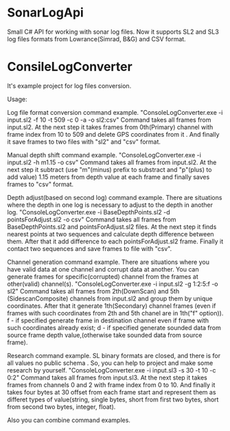 # SonarLogApi
Small C# API for working with sonar log files.
Now it supports SL2 and SL3 log files formats from Lowrance(Simrad, B&G) and CSV format.

# ConsileLogConverter 
It's example project for log files conversion.

Usage:

Log file format conversion command example.
"ConsoleLogConverter.exe -i input.sl2 -f 10 -t 509 -c 0 -a -o sl2:csv"
Command takes all frames from input.sl2. At the next step it takes frames from 0th(Primary) channel with frame index 
from 10 to 509 and delete GPS coordinates from it . And finally it save frames to two files with "sl2" and "csv" format.

Manual depth shift command example.
"ConsoleLogConverter.exe -i input.sl2 -h m1.15 -o csv"
Command takes all frames from input.sl2. At the next step it subtract (use "m"(minus) prefix to substract and "p"(plus) to add value) 1.15 meters from depth value at each frame and finally saves frames to "csv" format.

Depth adjust(based on second log) command example.
There are situations where the depth in one log is necessary to adjust to the depth in another log.
"ConsoleLogConverter.exe -i BaseDepthPoints.sl2 -d pointsForAdjust.sl2 -o csv"
Command takes all frames from BaseDepthPoints.sl2 and pointsForAdjust.sl2 files. At the next step it finds nearest points at two sequences and calculate depth difference between them. After that it add difference to each pointsForAdjust.sl2 frame. Finally it contact two sequences and save frames to file with "csv".

Channel generation command example.
There are situations where you have valid data at one channel and corrupt data at another. You can generate frames for specific(corrupted) channel from the frames at other(valid) channel(s).
"ConsoleLogConverter.exe -i input.sl2 -g 1:2:5:f -o sl2"
Command takes all frames from 2th(DownScan) and 5th (SidescanComposite) channels from input.sl2 and group them by unique coordinates.
After that it generate 1th(Secondary) channel frames (even if frames with such coordinates from 2th and 5th chanel are in 1th("f" option)).
f - if specified generate frame in destination channel even if frame with such coordinates already exist;
d - if specified generate sounded data from source frame depth value,(otherwise take sounded data from source frame).


Research command example.
SL binary formats are closed, and there is for all values no public schema . So, you can help to project and make some research by yourself.
"ConsoleLogConverter.exe -i input.sl3 -s 30 -t 10 -c 0:2"
Command takes all frames from input.sl3. At the next step it takes frames from channels 0 and 2 with frame 
index from 0 to 10.
And finally it takes four bytes at 30 offset from each frame start and represent them as differet types 
of value(string, single bytes, short from first two bytes, short from second two bytes, integer, float).

Also you can combine command examples.